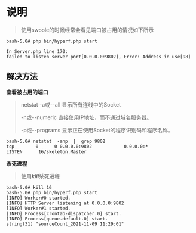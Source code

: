 # 	说明

> 使用swoole的时候经常会看见端口被占用的情况如下所示

```shell
bash-5.0# php bin/hyperf.php start

In Server.php line 170:
failed to listen server port[0.0.0.0:9802], Error: Address in use[98]
```

## 解决方法

**查看被占用的端口**

> netstat  -a或--all 显示所有连线中的Socket 
>
> -n或--numeric 直接使用IP地址，而不通过域名服务器。
>
> -p或--programs 显示正在使用Socket的程序识别码和程序名称。

```shell
bash-5.0# netstat  -anp  |  grep 9802
tcp        0      0 0.0.0.0:9802            0.0.0.0:*               LISTEN      16/skeleton.Master
```

**杀死进程**

> 使用***kill***杀死进程

```shell
bash-5.0# kill 16
bash-5.0# php bin/hyperf.php start
[INFO] Worker#0 started.
[INFO] HTTP Server listening at 0.0.0.0:9802
[INFO] Worker#1 started.
[INFO] Process[crontab-dispatcher.0] start.
[INFO] Process[queue.default.0] start.
string(31) "sourceCount_2021-11-09 11:29:01"
```

